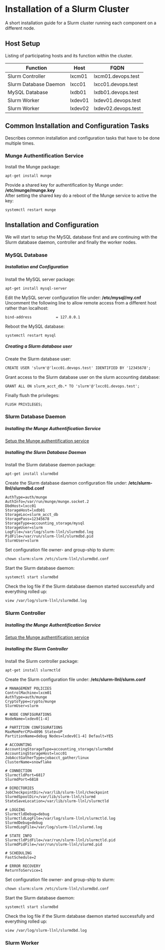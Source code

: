 
Installation of a Slurm Cluster
===============================

A short installation guide for a Slurm cluster running each component on a different node.


Host Setup
----------

Listing of participating hosts and its function within the cluster.

Function                     |Host                         |FQDN
-----------------------------|-----------------------------|-----------------------------
Slurm Controller             |lxcm01                       |lxcm01.devops.test
Slurm Database Daemon        |lxcc01                       |lxcc01.devops.test
MySQL Database               |lxdb01                       |lxdb01.devops.test
Slurm Worker                 |lxdev01                      |lxdev01.devops.test
Slurm Worker                 |lxdev02                      |lxdev02.devops.test


Common Installation and Configuration Tasks
-------------------------------------------
Describes common installation and configuration tasks that have to be done multiple times.

### Munge Authentification Service<a name="munge"></a>

Install the Munge package:
```
apt-get install munge
```

Provide a shared key for authentification by Munge under: **/etc/munge/munge.key**  
After setting the shared key do a reboot of the Munge service to active the key:
```
systemctl restart munge
```


Installation and Configuration
------------------------------

We will start to setup the MySQL database first and are continuing with the Slurm database daemon, controller and finally the worker nodes.

### MySQL Database

##### Installation and Configuration

Install the MySQL server package:
```
apt-get install mysql-server
```

Edit the MySQL server configuration file under: **/etc/mysql/my.cnf**  
Uncomment the following line to allow remote access from a different host rather than localhost:
```
bind-address           = 127.0.0.1
```

Reboot the MySQL database:
```
systemctl restart mysql
```

##### Creating a Slurm database user

Create the Slurm database user:
```
CREATE USER 'slurm'@'lxcc01.devops.test' IDENTIFIED BY '12345678'; 
```

Grant access to the Slurm database user on the slurm accounting database:
```
GRANT ALL ON slurm_acct_db.* TO 'slurm'@'lxcc01.devops.test';
```

Finally flush the privileges:
```
FLUSH PRIVILEGES;
```

### Slurm Database Daemon

##### Installing the Munge Authentification Service
[Setup the Munge authentification service](#munge)

##### Installing the Slurm Database Daemon

Install the Slurm database daemon package:
```
apt-get install slurmdbd
```

Create the Slurm database daemon configuration file under: **/etc/slurm-llnl/slurmdbd.conf**
```
AuthType=auth/munge
AuthInfo=/var/run/munge/munge.socket.2
DbdHost=lxcc01
StorageHost=lxdb01
StorageLoc=slurm_acct_db
StoragePass=12345678
StorageType=accounting_storage/mysql
StorageUser=slurm
LogFile=/var/log/slurm-llnl/slurmdbd.log
PidFile=/var/run/slurm-llnl/slurmdbd.pid
SlurmUser=slurm
```

Set configuration file owner- and group-ship to slurm:
```
chown slurm:slurm /etc/slurm-llnl/slurmdbd.conf
```

Start the Slurm database daemon:
```
systemctl start slurmdbd
```

Check the log file if the Slurm database daemon started successfully and everything rolled up:
```
view /var/log/slurm-llnl/slurmdbd.log
```

### Slurm Controller

##### Installing the Munge Authentification Service
[Setup the Munge authentification service](#munge)

##### Installing the Slurm Controller

Install the Slurm controller package:
```
apt-get install slurmctld
```

Create the Slurm configuration file under: **/etc/slurm-llnl/slurm.conf**
```
# MANAGEMENT POLICIES                                                              
ControlMachine=lxcm01                                                              
AuthType=auth/munge                                                                
CryptoType=crypto/munge                                                            
SlurmUser=slurm                                                                    

# NODE CONFIGURATIONS                                                              
NodeName=lxdev0[1-4]                                                               

# PARTITION CONFIGURATIONS                                                         
MaxMemPerCPU=4096 State=UP
PartitionName=debug Nodes=lxdev0[1-4] Default=YES                                  

# ACCOUNTING                                                                       
AccountingStorageType=accounting_storage/slurmdbd                                  
AccountingStorageHost=lxcc01                                                       
JobAcctGatherType=jobacct_gather/linux                                             
ClusterName=snowflake                                                              

# CONNECTION                                                                       
SlurmctldPort=6817                                                                 
SlurmdPort=6818                                                                    

# DIRECTORIES                                                                      
JobCheckpointDir=/var/lib/slurm-llnl/checkpoint                                    
SlurmdSpoolDir=/var/lib/slurm-llnl/slurmd                                          
StateSaveLocation=/var/lib/slurm-llnl/slurmctld                                    

# LOGGING                                                                          
SlurmctldDebug=debug                                                               
SlurmctldLogFile=/var/log/slurm-llnl/slurmctld.log                                 
SlurmdDebug=debug                                                                  
SlurmdLogFile=/var/log/slurm-llnl/slurmd.log                                       

# STATE INFO                                                                       
SlurmctldPidFile=/var/run/slurm-llnl/slurmctld.pid                                 
SlurmdPidFile=/var/run/slurm-llnl/slurmd.pid                                       

# SCHEDULING                                                                       
FastSchedule=2                                                                     

# ERROR RECOVERY                                                                   
ReturnToService=1                                    
```

Set configuration file owner- and group-ship to slurm:
```
chown slurm:slurm /etc/slurm-llnl/slurmdbd.conf
```

Start the Slurm database daemon:
```
systemctl start slurmdbd
```

Check the log file if the Slurm database daemon started successfully and everything rolled up:
```
view /var/log/slurm-llnl/slurmdbd.log
```


### Slurm Worker
